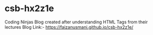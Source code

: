 # csb-hx2z1e

Coding Ninjas Blog created after understanding HTML Tags from their lectures
Blog Link:- https://faizanusmani.github.io/csb-hx2z1e/
